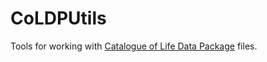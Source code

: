 # CoLDPUtils
Tools for working with [Catalogue of Life Data Package](https://github.com/CatalogueOfLife/coldp) files.
